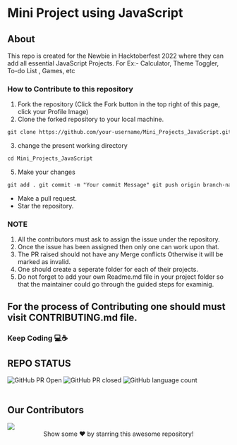# Mini Project using JavaScript

## About

This repo is created for the Newbie in Hacktoberfest 2022 where they can add all
essential JavaScript Projects. For Ex:- Calculator, Theme Toggler, To-do List ,
Games, etc

### How to Contribute to this repository

1. Fork the repository (Click the Fork button in the top right of this page,
   click your Profile Image)
2. Clone the forked repository to your local machine.

```markdown
git clone https://github.com/your-username/Mini_Projects_JavaScript.git
```

3. change the present working directory

```markdown
cd Mini_Projects_JavaScript
```

5. Make your changes

```markdown
git add . git commit -m "Your commit Message" git push origin branch-name
```

- Make a pull request.
- Star the repository.

### NOTE

1. All the contributors must ask to assign the issue under the repository.
2. Once the issue has been assigned then only one can work upon that.
3. The PR raised should not have any Merge conflicts Otherwise it will be marked
   as invalid.
4. One should create a seperate folder for each of their projects.
5. Do not forget to add your own Readme.md file in your project folder so that
   the maintainer could go through the guided steps for examinig.

## For the process of Contributing one should must visit CONTRIBUTING.md file.

### Keep Coding 💻☕

## REPO STATUS

![GitHub PR Open](https://img.shields.io/github/issues-pr/iamakhileshmishra/Mini_Projects_JavaScript?style=for-the-badge&color=aqua)
![GitHub PR closed](https://img.shields.io/github/issues-pr-closed-raw/iamakhileshmishra/Mini_Projects_JavaScript?style=for-the-badge&color=blue)
![GitHub language count](https://img.shields.io/github/languages/count/iamakhileshmishra/Mini_Projects_JavaScript?style=for-the-badge&color=brightgreen)
<br><br>

## Our Contributors

<a href="https://github.com/iamakhileshmishra/Mini_Projects_JavaScript/graphs/contributors">
  <img src="https://contrib.rocks/image?repo=iamakhileshmishra/Mini_Projects_JavaScript" />
</a>

<br>
<div align="center">
Show some ❤️ by starring this awesome repository!
</div>
